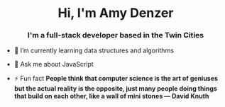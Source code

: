 <h1 align="center">Hi, I'm Amy Denzer</h1>
<h3 align="center">I'm a full-stack developer based in the Twin Cities</h3>

- 🌱 I’m currently learning data structures and algorithms

- 💬 Ask me about JavaScript

- ⚡ Fun fact **People think that computer science is the art of geniuses but the actual reality is the opposite, just many people doing things that build on each other, like a wall of mini stones — David Knuth**
